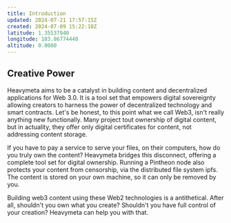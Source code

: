 ```yaml
---
title: Introduction
updated: 2024-07-21 17:57:15Z
created: 2024-07-09 15:22:10Z
latitude: 1.35537940
longitude: 103.86774440
altitude: 0.0000
---
```


## Creative Power

Heavymeta aims to be a catalyst in building content and decentralized applications for Web 3.0.  It is a tool set that empowers digital sovereignty allowing creators to harness the power of decentralized technology and smart contracts.  Let's be honest, to this point what we call Web3, isn't really anything new functionally.  Many project tout ownership of digital content, but in actuality, they offer only digital certificates for content, not addressing content storage.

If you have to pay a service to serve your files, on their computers, how do you truly own the content?  Heavymeta bridges this disconnect, offering a complete tool set for digital ownership. Running a Pintheon node also protects your content from censorship, via the distributed file system ipfs.  The content is stored on your own machine, so it can only be removed by you.

Building web3 content using these Web2 technologies is a antithetical.  After all, shouldn't you own what you create?  Shouldn't you have full control of your creation? Heavymeta can help you with that.
